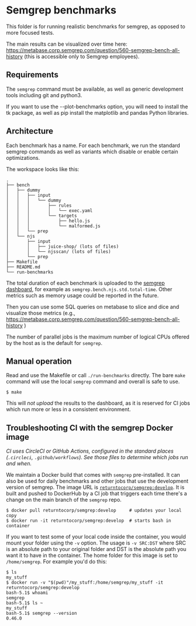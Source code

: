 # Semgrep benchmarks

This folder is for running realistic benchmarks for semgrep, as
opposed to more focused tests.

The main results can be visualized over time here:
https://metabase.corp.semgrep.com/question/560-semgrep-bench-all-history
(this is accessible only to Semgrep employees).

## Requirements

The `semgrep` command must be available, as well as generic development
tools including git and python3.

If you want to use the --plot-benchmarks option, you will need to install the
tk package, as well as pip install the matplotlib and pandas Python libraries.

## Architecture

Each benchmark has a name. For each benchmark, we run the standard
semgrep commands as well as variants which disable or enable certain
optimizations.

The workspace looks like this:

```
.
├── bench
│   ├── dummy
│   │   ├── input
│   │   │   └── dummy
│   │   │       ├── rules
│   │   │       │   └── exec.yaml
│   │   │       └── targets
│   │   │           ├── hello.js
│   │   │           └── malformed.js
│   │   └── prep
│   └── njs
│       ├── input
│       │   ├── juice-shop/ (lots of files)
│       │   └── njsscan/ (lots of files)
│       └── prep
├── Makefile
├── README.md
└── run-benchmarks
```

The total duration of each benchmark is uploaded to the [semgrep
dashboard](https://dashboard.semgrep.dev/metrics), for example as
`semgrep.bench.njs.std.total-time`. Other
metrics such as memory usage could be reported in the future.

Then you can use some SQL queries on metabase to slice and dice
and visualize those metrics (e.g., https://metabase.corp.semgrep.com/question/560-semgrep-bench-all-history )

The number of parallel jobs is the maximum number of logical CPUs
offered by the host as is the default for `semgrep`.

## Manual operation

Read and use the Makefile or call `./run-benchmarks` directly.
The bare `make` command will use the local `semgrep` command and
overall is safe to use.

```
$ make
```

This will _not upload_ the results to the dashboard, as it is reserved
for CI jobs which run more or less in a consistent environment.

## Troubleshooting CI with the semgrep Docker image

_CI uses CircleCI or GitHub Actions, configured in the standard places
(`.circleci`, `.github/workflows`). See those files to determine which
jobs run and when._

We maintain a Docker build that comes with `semgrep`
pre-installed. It can also be used for daily benchmarks and other
jobs that use the development version of semgrep. The image URL is
[`returntocorp/semgrep:develop`](https://hub.docker.com/r/returntocorp/semgrep/tags).
It is built and pushed to DockerHub by a CI job that triggers each
time there's a change on the main branch of the `semgrep` repo.

```
$ docker pull returntocorp/semgrep:develop     # updates your local copy
$ docker run -it returntocorp/semgrep:develop  # starts bash in container
```

If you want to test some of your local code inside the container, you
would mount your folder using the `-v` option. The usage is
`-v SRC:DST` where SRC is an absolute path to your original folder and DST is
the absolute path you want it to have in the container. The home
folder for this image is set to `/home/semgrep`. For example you'd do
this:

```
$ ls
my_stuff
$ docker run -v "$(pwd)"/my_stuff:/home/semgrep/my_stuff -it returntocorp/semgrep:develop
bash-5.1$ whoami
semgrep
bash-5.1$ ls ~
my_stuff
bash-5.1$ semgrep --version
0.46.0
```
